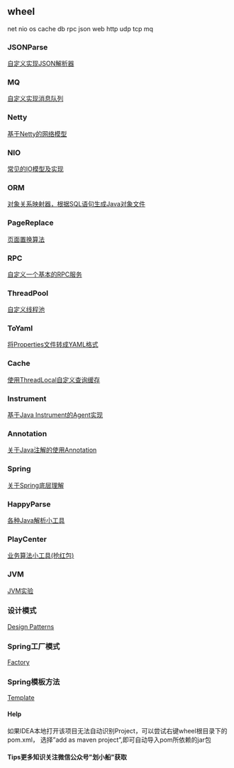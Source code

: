 ## wheel
net nio os cache db rpc json web http udp tcp mq 

### JSONParse

[自定义实现JSON解析器](./JSONParse/)

### MQ

[自定义实现消息队列](./MQ/)

### Netty

[基于Netty的网络模型](./Netty/)


### NIO

[常见的IO模型及实现](./NIO/)

### ORM

[对象关系映射器，根据SQL语句生成Java对象文件](./ORM/)


### PageReplace

[页面置换算法](./PageReplace/)


### RPC

[自定义一个基本的RPC服务](./RPC/)

### ThreadPool

[自定义线程池](./ThreadPool/)

### ToYaml

[将Properties文件转成YAML格式](./ToYaml)

### Cache

[使用ThreadLocal自定义查询缓存](./Cache)

### Instrument

[基于Java Instrument的Agent实现](./Instrument)

### Annotation

[关于Java注解的使用Annotation](./Annotation)

### Spring

[关于Spring底层理解](./SpringCore)

### HappyParse
[各种Java解析小工具](./HappyParse)

### PlayCenter

[业务算法小工具(抢红包)](./PlayCenter)

### JVM

[JVM实验](./JVM)

### 设计模式

[Design Patterns](https://github.com/guangxush/DesignPatterns)

### Spring工厂模式

[Factory](./Factory)

### Spring模板方法

[Template](./Template)

#### Help

如果IDEA本地打开该项目无法自动识别Project，可以尝试右键wheel根目录下的pom.xml，
选择”add as maven project”,即可自动导入pom所依赖的jar包

#### Tips更多知识关注微信公众号"划小船"获取


